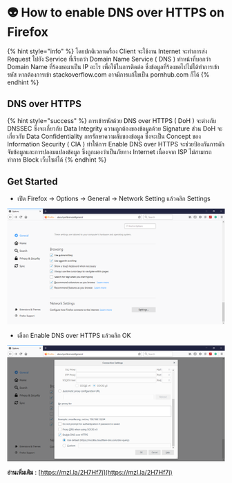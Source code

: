 # 👽 How to enable DNS over HTTPS on Firefox

{% hint style="info" %}
โดยปกติเวลาเครื่อง Client จะใช้งาน Internet จะทำการส่ง Request ไปยัง Service ที่เรียกว่า Domain Name Service ( DNS ) ทำหน้าที่บอกว่า Domain Name ที่ร้องขอมาเป็น IP อะไร เพื่อใช้ในการติดต่อ ซึ่งข้อมูลที่ร้องขอไปไม่ได้ทำการเข้ารหัส หากต้องการเข้า stackoverflow.com อาจมีการแก้ไขเป็น pornhub.com ก็ได้
{% endhint %}

## **DNS over HTTPS**

{% hint style="success" %}
การเข้ารหัสด้วย DNS over HTTPS ( DoH ) จะต่างกับ DNSSEC ซึ่งจะเกี่ยวกับ Data Integrity ความถูกต้องของข้อมูลด้วย Signature ส่วน DoH จะเกี่ยวกับ Data Confidentiality การรักษาความลับของข้อมูล ซึ่งจะเป็น Concept ของ Information Security ( CIA ) ทำให้การ Enable DNS over HTTPS จะช่วยป้องกันการดักจับข้อมูลและการปลอมแปลงข้อมูล ซึ่งถูกมองว่าเป็นภัยทาง Internet เนื่องจาก ISP ไม่สามารถทำการ Block เว็บไซต์ได้
{% endhint %}

## **Get Started**

* เปิด Firefox -> Options -> General -> Network Setting แล้วคลิก Settings

![](../../.gitbook/assets/doh-01.png)

* เลือก Enable DNS over HTTPS แล้วคลิก OK

![](../../.gitbook/assets/doh-02.png)

**อ่านเพิ่มเติม** : [https://mzl.la/2H7Hf7j](https://mzl.la/2H7Hf7j)
